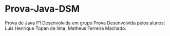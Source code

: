 # Prova-Java-DSM
Prova de Java P1 Desenvolvida em grupo
Prova Desenvolvida pelos alunos: Luis Henrique Topan de lima, Matheus Ferreira Machado.
